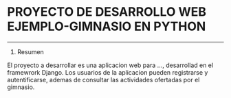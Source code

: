 # PROYECTO DE DESARROLLO WEB EJEMPLO-GIMNASIO EN PYTHON
---

1. Resumen

El proyecto a desarrollar es una aplicacion web para ..., desarrollad en el framewrork Django.
Los usuarios de la aplicacion pueden registrarse y autentificarse, ademas de consultar las actividades ofertadas por el gimnasio.



